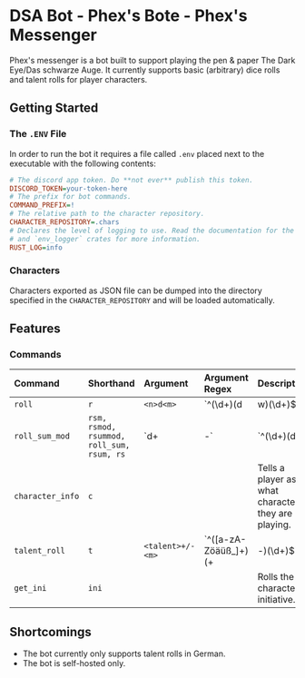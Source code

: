 # DSA Bot - Phex's Bote - Phex's Messenger

Phex's messenger is a bot built to support playing the pen & paper The Dark Eye/Das schwarze Auge.
It currently supports basic (arbitrary) dice rolls and talent rolls for player characters.

## Getting Started

### The `.ENV` File

In order to run the bot it requires a file called `.env` placed next to the executable with the following contents:

```ini
# The discord app token. Do **not ever** publish this token.
DISCORD_TOKEN=your-token-here
# The prefix for bot commands.
COMMAND_PREFIX=!
# The relative path to the character repository.
CHARACTER_REPOSITORY=.chars
# Declares the level of logging to use. Read the documentation for the `log`
# and `env_logger` crates for more information.
RUST_LOG=info
```

### Characters

Characters exported as JSON file can be dumped into the directory specified in the `CHARACTER_REPOSITORY` and will be
loaded automatically.

## Features

### Commands

|Command|Shorthand|Argument|Argument Regex|Description|
|:--|:--|:--|:--|:--|
|`roll`|`r`|`<n>d<m>`|`^(\d+)(d|w)(\d+)$`|Rolls n m-sided dice: e.g. `!r 3d20` or `!roll 2d6`.|
|`roll_sum_mod`| `rsm, rsmod, rsummod, roll_sum, rsum, rs` |`<x>d<y>+|-<z>`| `^(\d+)(d|w)(\d+)(\+|-)(\d+)$` | Rolls `x` `y`-sided dice with an optional mod `z` and sums them up, e.g. `!rsm 3d9+5` |
|`character_info`|`c`| | |Tells a player as what character they are playing.|
|`talent_roll` | `t` | `<talent>+/-<m>`| `^([a-zA-Zöäüß_]+)(\+|-)(\d+)$` | Performs a talent check with an optional modification, eg. `!betoeren` or `!fliegen+3`
|`get_ini` | `ini` | | |Rolls the character's initiative.|

## Shortcomings

* The bot currently only supports talent rolls in German.
* The bot is self-hosted only.
